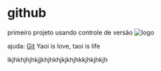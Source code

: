 # github
primeiro projeto usando controle de versão
![logo](https://github.com/favicon.ico)

ajuda: [Git](https://git-scm.com/doc)
Yaoi is love, taoi is life





lkjhkhjhjhkjjkhjhkhjkjkhjhkkjhkjhkjh